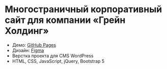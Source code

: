 # Многостраничный корпоративный сайт для компании «Грейн Холдинг»

- Демо: [GitHub Pages](https://anri103.github.io/html-grainholding/index.html)
- Дизайн: [Figma](https://www.figma.com/file/r56WMPV2z84kgDuGtznQRK/grainholding?node-id=263%3A967&t=cA0mfykFW8PYe1pb-1)
- Верстка проекта для CMS WordPress
- HTML, CSS, JavaScript, jQuery, Bootstrap 5